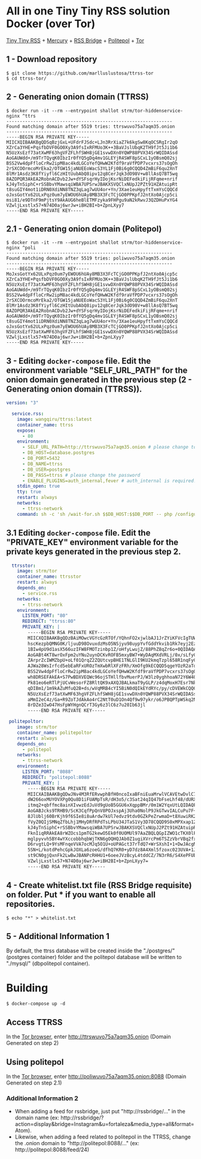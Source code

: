 # All in one Tiny Tiny RSS solution Docker (over Tor) 
[Tiny Tiny RSS](https://github.com/HenryQW/Awesome-TTRSS) + [Mercury](https://www.github.com/HenryQW/mercury-parser-api) + [RSS Bridge](https://github.com/RSS-Bridge/rss-bridge) + [Politepol](https://github.com/taroved/pol) + [Tor](https://github.com/opsxcq/docker-tor)

## 1 - Download repository
``` shellsession
$ git clone https://github.com/marlluslustosa/ttrss-tor
$ cd ttrss-tor/
```


## 2 - Generating onion domain (TTRSS)

``` shellsession
$ docker run -it --rm --entrypoint shallot strm/tor-hiddenservice-nginx ^ttrs
--------------------------------------------------------------
Found matching domain after 5519 tries: ttrswuvo75a7aqm35.onion
--------------------------------------------------------------
-----BEGIN RSA PRIVATE KEY-----
MIICXQIBAAKBgQDSqBzjGxL+UFdrFJSdc+LJn3RrXiaZ7k6kgSw8KqOCSRgIr2qO
XZrCa3YHE+PqsfbDVF0GO0Xy3A9fsIxRFMUo3K++3BaVJslUbqK2TH9fJt5Ji1b6
N5UzXsEzf73atXwMF63hgVFZFLhfSWH8jGE1svwDXn0YQWP88PVX34SrWQIDASsd
AoGAUWdd+/m9TrTQyqK0IbzIr0fYQ5gDq4mv1GLEYjR4SWF8pSCxL1yOBsmQ02sj
BSS2Vw4dpFfloCrRw2ipM8ac4kdLGCoYefQHwW2Kfdf9raVfPDP7vcxrs37sOgOh
2rSXCOOrmcoMrEka2/OTGW15jaNUEEoWacS3YL1Fj0Bi6g0CQQD4ZmBiF6qu2XnT
8lMr1Asdz3K8fYiyfl6CzHItUubAbQ8ipv12q8CerJqk3dO98V+w8llAsQ7BT5wq
8AZOPQR3AkEA2RobnACDvb2Jw+dYSFsqrHyIDojKsrNiDEFedkiFijRFqme+nrif
kJ4yTnSiphC+rSSBbvYMawsqiWBA7UPSrwJBAKXSVQClxNUpJ2PZt91HZAtuipRt
t8suGIY4mot1iDRN0XdiNN8TNZ3qLag7wUU4or+Yn/3Xae1euHpyftTxmYsCQQCd
oJxsGotYx62ULxPqz0um7yEWOU6hUAy8MB3X3FcTCjGO0PPKpfJ2ntXo0Ajcp5ci
msi81/e9DTnF9mPjtsY9AkAUG6heBlETMFzyka9FHPgu9aN2kRwvJ3QZDHuPxYG4
VZwljLxstlx57+N74D0aj6wrJw+iBH2BI+b+ZpnLXyy7
-----END RSA PRIVATE KEY-----
```

## 2.1 - Generating onion domain (Politepol)

``` shellsession
$ docker run -it --rm --entrypoint shallot strm/tor-hiddenservice-nginx ^poli
--------------------------------------------------------------
Found matching domain after 5519 tries: poliwuvo75a7aqm35.onion
--------------------------------------------------------------
-----BEGIN RSA PRIVATE KEY-----
MoJxsGotYx62ULxPqz0um7yEWOU6hUAy8MB3X3FcTCjGO0PPKpfJ2ntXo0Ajcp5c
XZrCa3YHE+PqsfbDVF0GO0Xy3A9fsIxRFMUo3K++3BaVJslUbqK2TH9fJt5Ji1b6
N5UzXsEzf73atXwMF63hgVFZFLhfSWH8jGE1svwDXn0YQWP88PVX34SrWQIDASsd
AoGAUWdd+/m9TrTQyqK0IbzIr0fYQ5gDq4mv1GLEYjR4SWF8pSCxL1yOBsmQ02sj
BSS2Vw4dpFfloCrRw2ipM8ac4kdLGCoYefQHwW2Kfdf9raVfPDP7vcxrs37sOgOh
2rSXCOOrmcoMrEka2/OTGW15jaNUEEoWacS3YL1Fj0Bi6g0CQQD4ZmBiF6qu2XnT
8lMr1Asdz3K8fYiyfl6CzHItUubAbQ8ipv12q8CerJqk3dO98V+w8llAsQ7BT5wq
8AZOPQR3AkEA2RobnACDvb2Jw+dYSFsqrHyIDojKsrNiDEFedkiFijRFqme+nrif
AoGAUWdd+/m9TrTQyqK0IbzIr0fYQ5gDq4mv1GLEYjR4SWF8pSCxL1yOBsmQ02sj
t8suGIY4mot1iDRN0XdiNN8TNZ3qLag7wUU4or+Yn/3Xae1euHpyftTxmYsCQQCd
oJxsGotYx62ULxPqz0um7yEWOU6hUAy8MB3X3FcTCjGO0PPKpfJ2ntXo0Ajcp5ci
N5UzXsEzf73atXwMF63hgVFZFLhfSWH8jGE1svwDXn0YQWP88PVX34SrWQIDASsd
VZwljLxstlx57+N74D0aj6wrJw+iBH2BI+b+ZpnLXyy7
-----END RSA PRIVATE KEY-----
```

## 3 - Editing `docker-compose` file. Edit the environment variable "SELF_URL_PATH" for the onion domain generated in the previous step (2 - Generating onion domain (TTRSS)).

```yml
version: "3"

  service.rss:
    image: wangqiru/ttrss:latest
    container_name: ttrss
    expose:
      - 80
    environment:
      - SELF_URL_PATH=http://ttrswuvo75a7aqm35.onion # please change to your own domain
      - DB_HOST=database.postgres
      - DB_PORT=5432
      - DB_NAME=ttrss
      - DB_USER=postgres
      - DB_PASS=ttrss # please change the password
      - ENABLE_PLUGINS=auth_internal,fever # auth_internal is required. Plugins enabled here will be enabled for all users as system plugins
    stdin_open: true
    tty: true
    restart: always
    networks:
      - ttrss-network
    command: sh -c 'sh /wait-for.sh $$DB_HOST:$$DB_PORT -- php /configure-db.php && exec s6-svscan /etc/s6/'
```
## 3.1 Editing `docker-compose` file. Edit the "PRIVATE_KEY" environment variable for the private keys generated in the previous step 2.

```yml
  ttrsstor:
    image: strm/tor
    container_name: ttrsstor
    restart: always
    depends_on:
      - service.rss
    networks:
      - ttrss-network
    environment:
      LISTEN_PORT: "80"
      REDIRECT: "ttrss:80"
      PRIVATE_KEY: |
        -----BEGIN RSA PRIVATE KEY-----
        MIICXQIBAAKBgQDzBAiMOwcVGYcGzRTOf/YQhnFO2xjwlbAJ1JrZYiKFVcIgTUWb
        hscKezpbQMNG0K/ljuuD98OvuxdzMsO5NSjyu98uypYvfGddYkvib1Rk7eyj2EzJ
        1BIw4pU9d1asX566uzIFW8FMOTzinbp1Z/oHfyLwujZ/88PhZ8qZr6o+0QIDAQAB
        AoGABt4KT8wrOxFpm2uYNu2uynDCKvROFB5mxyBW7+WyDAqMXdVRLj/0x/sLfyCp
        ZArprZcIWMZbpU+oLf01QrqZ2ZQUtcvpBHE1TNLGlI9KU2kmqTzpl658R1nqFyCb
        AJWa28WsIrfcd5ebEaRFxUROzTmXwbRlXFzFRh/XmOfg9kECQQD5qgeYOzR2aTdw
        BSS2Vw4dpFfloCrRw2ipM8ac4kdLGCoYefQHwW2Kfdf9raVfPDP7vcxrs37sOgOh
        wh8DRSEFAkEA+S7PwBDXVEQWc96ojSTHllfbvMuerPJ/W3lz0yghhoaN72Y6W40X
        Pk81eo6eRTlPjUCvWesorFZ8RltQK9xAXQJBALkmaT9yGLP/z4dqMoxH7Esr7Nkm
        qDIBm1/1m9kAZuMfuQ2B+ds/wVqMRB4cYI5BiN0dQIkEYdRYc/py/cDVEWkCQQCy
        N5UzXsEzf73atXwMF63hgVFZFLhfSWH8jGE1svwDXn0YQWP88PVX34SrWQIDASsd
        aMmI2eC4z/Ga+R9ZoTJdAkAo4rC2NtT0uD1On4Qf9w97ykr/o6JPBQPTpWSkq2NR
        8rDZe3IwO47HsFpWYHgnQCrT3Gy6z3lC6z7u20Ib63jl
        -----END RSA PRIVATE KEY-----

 politepoltor:
    image: strm/tor
    container_name: politepoltor
    restart: always
    depends_on:
      - politepol
    networks:
      - ttrss-network
    environment:
      LISTEN_PORT: "8088"
      REDIRECT: "politepol:8088"
      PRIVATE_KEY: |
        -----BEGIN RSA PRIVATE KEY-----
        MIICXAIBAAKBgQDwJNv4M3RfERvwphBfH0ncoIxaBFniEuaMrwlVCAVEtwDvlC7d
        dW266oxMUYOVXPg0Qu8D1iFUAMpTsR/dH3o5/c3Sat24qIQ47bFseLhf48/dURXn
        itmq2+qbffmc8ainXIvwzEdJuVd9gUoB5GGU6xXqppBMr/0m1W2YqxUtLQIDAQFv
        AoGABJcks9TRHB9/ScK3CqfPpQnV8POJxspAj3Uha0NolP9JkGTwvIALCuPu7F+w
        8JlUblj60BrKjh9f6SIe8i8uArdw7kUl7edvz9tdv0GZkPeZrwmaD+t8XuwiRK2Z
        fVyZ0QIjSMNqZfbLhj1MHyDRfRPdTsLPbU34JTaS1Vy3D78CQQD9S0xMPXxap12u
        kJ4yTnSiphC+rSSBbvYMawsqiWBA7UPSrwJBAKXSVQClxNUpJ2PZt91HZAtuipRt
        FknIiqRRAkEA8rWZOcs1pmTG2kewO5Ek0f0UOMUl97AaZBQLQGpIZWO1cTKX0lPx
        mglpyvvh5BY4wYXccobbhqbWjTKN6gOQHQJAb0Z1ugiXVrcPm6TSZzVbrVBq2fxR
        D6rvgtLQ+9YsMFnqeVVA7ocMJq5O1U+oUPAGct37rTdQ7+WrSXshI+1+DwJAcgNR
        5SN+L/kotdPehcGpkJOXLa6zoeG/dfhQ7KR0+yD7dz8A4Xml5fzoxc023UVA+1Je
        st9CN0gjQxnFk2LwBwJBANPcRHHU1+6oeeJVzBcyL4tddCZ/7N3rR6/S4XePFUbA
        VZwljLxstlx57+N74D0aj6wrJw+iBH2BI+b+ZpnLXyy7=
        -----END RSA PRIVATE KEY-----
```

## 4 - Create whitelist.txt file (RSS Bridge requisite) on folder. Put * if you want to enable all repositories.
```shellsession
$ echo "*" > whitelist.txt
```

## 5 - Additional Information 1
By default, the ttrss database will be created inside the "./postgres/" (postgres container) folder and the politepol database will be written to "./mysql/" (dbpolitepol container).

# Building
```shellsession
$ docker-compose up -d
```
## Access TTRSS 
In the [Tor browser](https://www.torproject.org/download/), enter http://ttrswuvo75a7aqm35.onion (Domain Generated on step 2)

## Using politepol
In the [Tor browser](https://www.torproject.org/download/), enter http://poliwuvo75a7aqm35.onion:8088 (Domain Generated on step 2.1)

### Additional Information 2
- When adding a feed for rssbridge, just put "http://rssbridge/..." in the domain name (ex: http://rssbridge/?action=display&bridge=Instagram&u=fortaleza&media_type=all&format=Atom).
- Likewise, when adding a feed related to politepol in the TTRSS, change the .onion domain to "http://politepol:8088/..." (ex: http://politepol:8088/feed/24)
